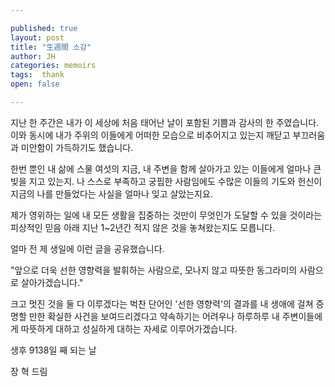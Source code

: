 ```yaml
---

published: true
layout: post
title: "生週間 소감"
author: JH
categories: memoirs
tags:  thank
open: false

---
```


지난 한 주간은 내가 이 세상에 처음 태어난 날이 포함된 기쁨과 감사의 한 주였습니다. 이와 동시에 내가 주위의 이들에게 어떠한 모습으로 비추어지고 있는지 깨닫고 부끄러움과 미안함이 가득하기도 했습니다.

한번 뿐인 내 삶에 스물 여섯의 지금, 내 주변을 함께 살아가고 있는 이들에게 얼마나 큰 빚을 지고 있는지. 나 스스로 부족하고 궁핍한 사람임에도 수많은 이들의 기도와 헌신이 지금의 나를 만들었다는 사실을 얼마나 잊고 살았는지요.

제가 영위하는 일에 내 모든 생활을 집중하는 것만이 무엇인가 도달할 수 있을 것이라는 피상적인 믿음 아래 지난 1~2년간 적지 않은 것을 놓쳐왔는지도 모릅니다.

얼마 전 제 생일에 이런 글을 공유했습니다.

"앞으로 더욱 선한 영향력을 발휘하는 사람으로, 모나지 않고 따뜻한 동그라미의 사람으로 살아가겠습니다."

크고 멋진 것을 둘 다 이루겠다는 벅찬 단어인 '선한 영향력'의 결과를 내 생애에 걸쳐 증명할 만한 확실한 사건을 보여드리겠다고 약속하기는 어려우나 하루하루 내 주변이들에게 따뜻하게 대하고 성실하게 대하는 자세로 이루어가겠습니다.

생후 9138일 째 되는 날

장 혁 드림
